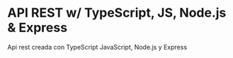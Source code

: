 # API REST w/ TypeScript, JS, Node.js & Express

Api rest creada con TypeScript JavaScript, Node.js y Express
